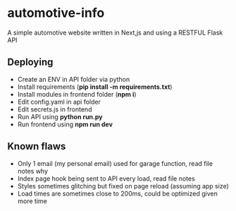 # automotive-info
A simple automotive website written in Next,js and using a RESTFUL Flask API

## Deploying
- Create an ENV in API folder via python
- Install requirements (**pip install -m requirements.txt**)
- Install modules in frontend folder (**npm i**)
- Edit config.yaml in api folder
- Edit secrets.js in frontend
- Run API using **python run.py**
- Run frontend using **npm run dev**

## Known flaws
- Only 1 email (my personal email) used for garage function, read file notes why
- Index page hook being sent to API every load, read file notes
- Styles sometimes glitching but fixed on page reload (assuming app size)
- Load times are sometimes close to 200ms, could be optimized given more time
